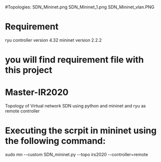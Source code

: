 #Topologies: 
SDN_Mininet.png
SDN_Mininet_1.png
SDN_Mininet_vlan.PNG
# Requirement
ryu controller version 4.32 
mininet version 2.2.2
# you will find requirement file with this project

# Master-IR2020
Topology of Virtual network SDN using python and mininet and ryu as remote controller

# Executing the scrpit in mininet using the following command: 
sudo mn --custom SDN_mininet.py --topo irs2020 --controller=remote
